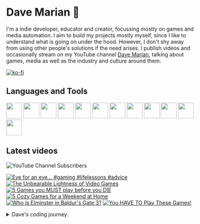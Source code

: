 # Dave Marian 👋

I'm a indie developer, educator and creator, focussing mostly on games and media automation. I aim to build my projects mostly myself, since I like to understand what is going on under the hood. However, I don't shy away from using other people's solutions if the need arises. I publish videos and occasionally stream on my YouTube channel <a href="https://www.youtube.com/@dave_marian">Dave Marian</a>, talking about games, media as well as the industry and culture around them.

[![ko-fi](https://ko-fi.com/img/githubbutton_sm.svg)](https://ko-fi.com/C0C3UUZJV)

## Languages and Tools
<span>
<img src="https://cdn.jsdelivr.net/gh/devicons/devicon@latest/icons/python/python-original.svg" style="width:42px;height:42px;"/>
<img src="https://cdn.jsdelivr.net/gh/devicons/devicon@latest/icons/csharp/csharp-original.svg" style="width:42px;height:42px;"/>
<img src="https://cdn.jsdelivr.net/gh/devicons/devicon@latest/icons/unity/unity-original.svg" style="width:42px;height:42px;"/>
<img src="https://cdn.jsdelivr.net/gh/devicons/devicon@latest/icons/godot/godot-original.svg" style="width:42px;height:42px;"/>
<img src="https://cdn.jsdelivr.net/gh/devicons/devicon@latest/icons/debian/debian-original-wordmark.svg" style="width:42px;height:42px;"/>
<img src="https://cdn.jsdelivr.net/gh/devicons/devicon@latest/icons/raspberrypi/raspberrypi-original.svg" style="width:42px;height:42px;"/>
<img src="https://cdn.jsdelivr.net/gh/devicons/devicon@latest/icons/wordpress/wordpress-plain.svg" style="width:42px;height:42px;"/>
<img src="https://cdn.jsdelivr.net/gh/devicons/devicon@latest/icons/woocommerce/woocommerce-original-wordmark.svg" style="width:42px;height:42px;"/>

<img src="https://cdn.jsdelivr.net/gh/devicons/devicon@latest/icons/pandas/pandas-original-wordmark.svg" style="width:42px;height:42px;"/>
<img src="https://cdn.jsdelivr.net/gh/devicons/devicon@latest/icons/numpy/numpy-original.svg" style="width:42px;height:42px;"/>
<img src="https://cdn.jsdelivr.net/gh/devicons/devicon@latest/icons/django/django-plain.svg" style="width:42px;height:42px;"/>
<img src="https://cdn.jsdelivr.net/gh/devicons/devicon@latest/icons/blender/blender-original.svg" style="width:42px;height:42px;"/>
</span>

## Latest videos

![YouTube Channel Subscribers](https://img.shields.io/youtube/channel/subscribers/UCm_G1EP6c_PZ6AYf-QmaGlA?style=flat-square&label=DaveMarian)

<!-- BEGIN YOUTUBE-CARDS -->
[![Eye for an eye... #gaming #lifelessons #advice](https://ytcards.demolab.com/?id=q3qlBK-cuGw&title=Eye+for+an+eye...+%23gaming+%23lifelessons+%23advice&lang=en&timestamp=1712160040&background_color=%230d1117&title_color=%23ffffff&stats_color=%23dedede&max_title_lines=1&width=250&border_radius=5 "Eye for an eye... #gaming #lifelessons #advice")](https://www.youtube.com/watch?v=q3qlBK-cuGw)
[![The Unbearable Lightness of Video Games](https://ytcards.demolab.com/?id=Duus-rVa_G8&title=The+Unbearable+Lightness+of+Video+Games&lang=en&timestamp=1712071804&background_color=%230d1117&title_color=%23ffffff&stats_color=%23dedede&max_title_lines=1&width=250&border_radius=5 "The Unbearable Lightness of Video Games")](https://www.youtube.com/watch?v=Duus-rVa_G8)
[![5 Games you MUST play before you DIE](https://ytcards.demolab.com/?id=jRt_sTdIL-Y&title=5+Games+you+MUST+play+before+you+DIE&lang=en&timestamp=1710779408&background_color=%230d1117&title_color=%23ffffff&stats_color=%23dedede&max_title_lines=1&width=250&border_radius=5 "5 Games you MUST play before you DIE")](https://www.youtube.com/watch?v=jRt_sTdIL-Y)
[![5 Cozy Games for a Weekend at Home](https://ytcards.demolab.com/?id=gaolNxuqDfs&title=5+Cozy+Games+for+a+Weekend+at+Home&lang=en&timestamp=1710174610&background_color=%230d1117&title_color=%23ffffff&stats_color=%23dedede&max_title_lines=1&width=250&border_radius=5 "5 Cozy Games for a Weekend at Home")](https://www.youtube.com/watch?v=gaolNxuqDfs)
[![Who is Elminster in Baldur's Gate 3?](https://ytcards.demolab.com/?id=tsRIIWccXSU&title=Who+is+Elminster+in+Baldur%27s+Gate+3%3F&lang=en&timestamp=1709569819&background_color=%230d1117&title_color=%23ffffff&stats_color=%23dedede&max_title_lines=1&width=250&border_radius=5 "Who is Elminster in Baldur's Gate 3?")](https://www.youtube.com/watch?v=tsRIIWccXSU)
[![You HAVE TO Play These Games!](https://ytcards.demolab.com/?id=HZKslScartY&title=You+HAVE+TO+Play+These+Games%21&lang=en&timestamp=1709310603&background_color=%230d1117&title_color=%23ffffff&stats_color=%23dedede&max_title_lines=1&width=250&border_radius=5 "You HAVE TO Play These Games!")](https://www.youtube.com/watch?v=HZKslScartY)
<!-- END YOUTUBE-CARDS -->

<details>
  <summary>Dave's coding journey.</summary>
  
  ### Dave's coding journey.

  I first dipped my toes into programming when I looked up how to use HTML to spice up my high school punk band's myspace page. I think I successfully blinded many people with my results - not because of the quality of the code but from the epileptic effects I more or less intentionally created. I kept that up as a hobby for a while, making small websites - often just for myself, using primarily HTML, CSS and a little bit of Javascript. As I went to University I got more interested in programming as I thought it can help me make some tasks in other software packages easier. I tried MAX for live to make my own audio plugins, but what really sealed the deal was when I discovered Unity. I started to learn C# and wrote some smaller games and even made my Master's project in form of a Unity game. The most challenging part of it was to write a piece of software that let me play animations for my character controler and have them blend into each other to make look more natural in game. As soon as I was finished Unity added Mechanim to their engine, which did the same thing only better. After my MA I worked as a filmmaker for a while, travelling, before I settled down and got a job in a film archive. I mainly scanned, restaurated and color graded old analouge film footage, but I was also responsible to setup and maintain our internal server structure, since I was the only one at that place who used Linux (we had an external server guy, but management wanted someone internal as well). I learned Python during that time to automate a variety of tasks, and also worked a lot with Raspberry Pies, as we used them extensively in our events (museum-like screening instalations). At some point I got hired by a media school and ended up heading the whole academic section for 5 years teaching and developing courses on media, film making, game development and stuff like that. During that time I primarily used Python for data-related work with numpy, Pandas, and matplotlib. I quit the job after Covid and the birth of my son, and got back into gamedev projects on Unity and Godot. 
</details>
